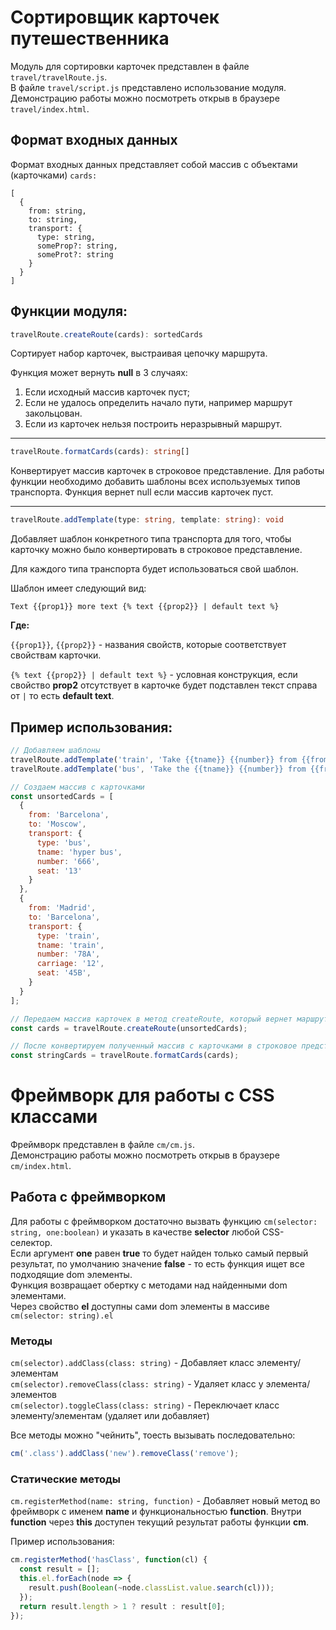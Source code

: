 # Сортировщик карточек путешественника
Модуль для сортировки карточек представлен в файле `travel/travelRoute.js`.<br>
В файле `travel/script.js` представлено использование модуля.<br>
Демонстрацию работы можно посмотреть открыв в браузере `travel/index.html`.

## Формат входных данных
Формат входных данных представляет собой массив с объектами (карточками) `cards:`
```
[
  {
    from: string,
    to: string,
    transport: {
      type: string,
      someProp?: string,
      someProt?: string
    }
  }
]
```

## Функции модуля:

```ts
travelRoute.createRoute(cards): sortedCards
```
Cортирует набор карточек, выстраивая цепочку маршрута.

Функция может вернуть **null** в 3 случаях:
1) Если исходный массив карточек пуст;
2) Если не удалось определить начало пути, например маршрут закольцован.
3) Если из карточек нельзя построить неразрывный маршрут.

---

```ts
travelRoute.formatCards(cards): string[]
```
Конвертирует массив карточек в строковое представление. Для работы функции необходимо добавить шаблоны всех используемых типов транспорта. Функция вернет null если массив карточек пуст.

---

```ts
travelRoute.addTemplate(type: string, template: string): void
```
Добавляет шаблон конкретного типа транспорта для того, чтобы карточку можно было конвертировать в строковое представление.

Для каждого типа транспорта будет использоваться свой шаблон.

Шаблон имеет следующий вид:

`Text {{prop1}} more text {% text {{prop2}} | default text %}`

**Где:**

`{{prop1}}`, `{{prop2}}` - названия свойств, которые соответствует свойствам карточки.

`{% text {{prop2}} | default text %}` - условная конструкция, если свойство **prop2** отсутствует в карточке будет подставлен текст справа от `|` то есть **default text**.

## Пример использования:

```js
// Добавляем шаблоны
travelRoute.addTemplate('train', 'Take {{tname}} {{number}} from {{from}} to {{to}}. Train carriage {{carriage}}. Seat {{seat}}.');
travelRoute.addTemplate('bus', 'Take the {{tname}} {{number}} from {{from}} to {{to}}. {% Seat {{seat}} | No seat assigment %}.');

// Создаем массив с карточками
const unsortedCards = [
  {
    from: 'Barcelona',
    to: 'Moscow',
    transport: {
      type: 'bus',
      tname: 'hyper bus',
      number: '666',
      seat: '13'
    }
  },
  {
    from: 'Madrid',
    to: 'Barcelona',
    transport: {
      type: 'train',
      tname: 'train',
      number: '78A',
      carriage: '12',
      seat: '45B',
    }
  }
];

// Передаем массив карточек в метод createRoute, который вернет маршрут (отсортировав карточки).
const cards = travelRoute.createRoute(unsortedCards);

// После конвертируем полученный массив с карточками в строковое представление
const stringCards = travelRoute.formatCards(cards);
```

# Фреймворк для работы с CSS классами
Фреймворк представлен в файле `cm/cm.js`.<br>
Демонстрацию работы можно посмотреть открыв в браузере `cm/index.html`.

## Работа с фреймворком
Для работы с фреймворком достаточно вызвать функцию `cm(selector: string, one:boolean)` и указать в качестве **selector** любой CSS-селектор.<br>
Если аргумент **one** равен **true** то будет найден только самый первый результат, по умолчанию значение **false** - то есть функция ищет все подходящие dom элементы.<br>
Функция возвращает обертку с методами над найденными dom элементами.<br>
Через свойство **el** доступны сами dom элементы в массиве `cm(selector: string).el`

### Методы
`cm(selector).addClass(class: string)` - Добавляет класс элементу/элементам<br>
`cm(selector).removeClass(class: string)` - Удаляет класс у элемента/элементов<br>
`cm(selector).toggleClass(class: string)` - Переключает класс элементу/элементам (удаляет или добавляет)<br>

Все методы можно "чейнить", тоесть вызывать последовательно:
```js
cm('.class').addClass('new').removeClass('remove');
```
### Статические методы

`cm.registerMethod(name: string, function)` - Добавляет новый метод во фреймворк с именем **name** и функциональностью **function**. Внутри **function** через **this** доступен текущий результат работы функции **cm**.

Пример использования:
```js
cm.registerMethod('hasClass', function(cl) {
  const result = [];
  this.el.forEach(node => {
    result.push(Boolean(~node.classList.value.search(cl)));
  });
  return result.length > 1 ? result : result[0];
});
```
